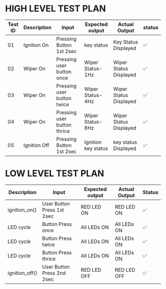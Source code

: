 # HIGH LEVEL TEST PLAN 
 
<html> 
<body> 
<!--StartFragment--> 
 
Test ID | Description | Input | Expected output | Actual Output | status 
-- | -- | -- | -- | -- | -- 
01 | Ignition On |  Pressing Button 1st 2sec  | key status | Key Status Displayed |✅ 
02 | Wiper On | Pressing user button once | Wiper Status-1Hz | Wiper Status Displayed |✅ 
03 | Wiper On | Pressing user button twice | Wiper Status-4Hz | Wiper Status Displayed |✅ 
04 | Wiper On | Pressing user button thrice | Wiper Status-8Hz | Wiper Status Displayed |✅ 
05 | Ignition Off | Pressing Button 1st 2sec  | Ignition key status | key status Displayed |✅ 
 
<!--EndFragment--> 
</body> 
</html> 
 
 
# LOW LEVEL TEST PLAN 
 
<html> 
<body> 
<!--StartFragment--> 
 
Description | Input | Expected output | Actual Output | Status 
-- | -- | -- | -- | --  
ignition_on() | User Button Press 1st 2sec | RED LED ON | RED LED ON | ✅ 
LED cycle | Button Press once | All LEDs ON | All LEDs ON | ✅ 
LED cycle | Button Press twice | All LEDs ON | All LEDs ON | ✅ 
LED cycle | Button Press thrice | All LEDs ON | All LEDs ON | ✅ 
ignition_off() | User Button Press 2nd 2sec | RED LED OFF | RED LED OFF | ✅ 
 
<!--EndFragment--> 
</body> 
</html>